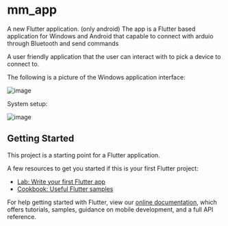 # mm_app

A new Flutter application.
(only android)
The app is a Flutter based application for Windows and Android that capable to connect with arduio through Bluetooth and send commands

A user friendly application that the user can interact with to pick a device to connect to.

The following is a picture of the Windows application interface:

![image](https://github.com/user-attachments/assets/9f1b84fc-d1b0-4c6b-b3e9-8a2142f6f63e)

System setup:

![image](https://github.com/user-attachments/assets/9ab5781c-f005-4fab-a428-13baaa9837e1)

## Getting Started

This project is a starting point for a Flutter application.

A few resources to get you started if this is your first Flutter project:

- [Lab: Write your first Flutter app](https://flutter.dev/docs/get-started/codelab)
- [Cookbook: Useful Flutter samples](https://flutter.dev/docs/cookbook)

For help getting started with Flutter, view our
[online documentation](https://flutter.dev/docs), which offers tutorials,
samples, guidance on mobile development, and a full API reference.
